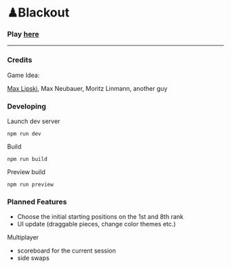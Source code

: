# ♟Blackout

### Play [here](https://jablazr.github.io/Blackout/)

---

### Credits

Game Idea:

[Max Lipski](https://github.com/Lipskiii), Max Neubauer, Moritz Linmann, another guy

### Developing

Launch dev server

    npm run dev

Build

    npm run build

Preview build

    npm run preview

### Planned Features

- Choose the initial starting positions on the 1st and 8th rank
- UI update (draggable pieces, change color themes etc.)

Multiplayer

- scoreboard for the current session
- side swaps
